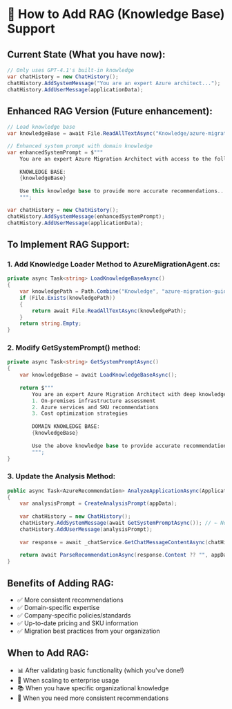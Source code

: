 # 🚀 How to Add RAG (Knowledge Base) Support

## Current State (What you have now):
```csharp
// Only uses GPT-4.1's built-in knowledge
var chatHistory = new ChatHistory();
chatHistory.AddSystemMessage("You are an expert Azure architect...");
chatHistory.AddUserMessage(applicationData);
```

## Enhanced RAG Version (Future enhancement):
```csharp
// Load knowledge base
var knowledgeBase = await File.ReadAllTextAsync("Knowledge/azure-migration-guide.md");

// Enhanced system prompt with domain knowledge
var enhancedSystemPrompt = $"""
    You are an expert Azure Migration Architect with access to the following knowledge base:
    
    KNOWLEDGE BASE:
    {knowledgeBase}
    
    Use this knowledge base to provide more accurate recommendations...
    """;

var chatHistory = new ChatHistory();
chatHistory.AddSystemMessage(enhancedSystemPrompt);
chatHistory.AddUserMessage(applicationData);
```

## To Implement RAG Support:

### 1. Add Knowledge Loader Method to AzureMigrationAgent.cs:
```csharp
private async Task<string> LoadKnowledgeBaseAsync()
{
    var knowledgePath = Path.Combine("Knowledge", "azure-migration-guide.md");
    if (File.Exists(knowledgePath))
    {
        return await File.ReadAllTextAsync(knowledgePath);
    }
    return string.Empty;
}
```

### 2. Modify GetSystemPrompt() method:
```csharp
private async Task<string> GetSystemPromptAsync()
{
    var knowledgeBase = await LoadKnowledgeBaseAsync();
    
    return $"""
        You are an expert Azure Migration Architect with deep knowledge of:
        1. On-premises infrastructure assessment
        2. Azure services and SKU recommendations
        3. Cost optimization strategies
        
        DOMAIN KNOWLEDGE BASE:
        {knowledgeBase}
        
        Use the above knowledge base to provide accurate recommendations...
        """;
}
```

### 3. Update the Analysis Method:
```csharp
public async Task<AzureRecommendation> AnalyzeApplicationAsync(ApplicationData appData)
{
    var analysisPrompt = CreateAnalysisPrompt(appData);
    
    var chatHistory = new ChatHistory();
    chatHistory.AddSystemMessage(await GetSystemPromptAsync()); // ← Now async
    chatHistory.AddUserMessage(analysisPrompt);
    
    var response = await _chatService.GetChatMessageContentAsync(chatHistory);
    
    return await ParseRecommendationAsync(response.Content ?? "", appData);
}
```

## Benefits of Adding RAG:
- ✅ More consistent recommendations
- ✅ Domain-specific expertise 
- ✅ Company-specific policies/standards
- ✅ Up-to-date pricing and SKU information
- ✅ Migration best practices from your organization

## When to Add RAG:
- 📊 After validating basic functionality (which you've done!)
- 🏢 When scaling to enterprise usage
- 📚 When you have specific organizational knowledge
- 🎯 When you need more consistent recommendations
```
